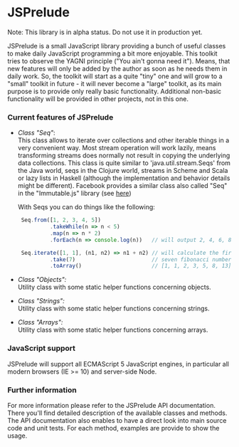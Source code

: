 # JSPrelude

Note: This library is in alpha status. Do not use it in production yet.

JSPrelude is a small JavaScript library providing a bunch of useful classes
to make daily JavaScript programming a bit more enjoyable.
This toolkit tries to observe the YAGNI principle ("You ain't gonna need it").
Means, that new features will only be added by the author as soon as he
needs them in daily work.
So, the toolkit will start as a quite "tiny" one and will grow to a "small"
toolkit in future - it will never become a "large" toolkit, as its main
purpose is to provide only really basic functionality.
Additional non-basic functionality will be provided in other projects,
not in this one.


### Current features of JSPrelude 

- *Class "Seq"*:<br/>
  This class allows to iterate over collections and other iterable things
  in a very convenient way.
  Most stream operation will work lazily, means transforming streams
  does normally not result in copying the underlying data collections.
  This class is quite similar to 'java.util.stream.Seqs' from the Java world,
  seqs in the Clojure world, streams in Scheme and Scala or lazy lists in
  Haskell (although the implementation and behavior details might be different).
  Facebook provides a similar class also called "Seq" in the "Immutable.js" library
  (see [here](http://facebook.github.io/immutable-js/docs/#/Seq))

  With Seqs you can do things like the following:

    ```javascript
     Seq.from([1, 2, 3, 4, 5])
              .takeWhile(n => n < 5)
              .map(n => n * 2)
              .forEach(n => console.log(n))   // will output 2, 4, 6, 8

     Seq.iterate([1, 1], (n1, n2) => n1 + n2) // will calculate the first
              .take(7)                        // seven fibonacci numbers:
              .toArray()                      // [1, 1, 2, 3, 5, 8, 13]
    ```

- *Class "Objects":*<br/>
  Utility class with some static helper functions concerning objects.

- *Class "Strings":*<br/>
  Utility class with some static helper functions concerning strings.

- *Class "Arrays":*<br/>
  Utility class with some static helper functions concerning arrays.

### JavaScript support

JSPrelude will support all ECMAScript 5 JavaScript engines, in particular all
modern browsers (IE >= 10) and server-side Node.

### Further information

For more information please refer to the JSPrelude API documentation.<br/>
There you'll find detailed description of the available classes
and methods.<br/>
The API documentation also enables to have a direct look into main source code and
unit tests.
For each method, examples are provide to show the usage.

